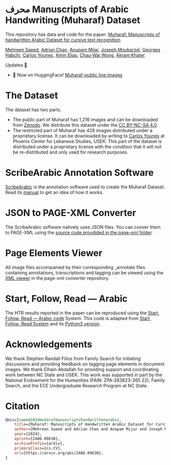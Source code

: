 # محرف Manuscripts of Arabic Handwriting (Muharaf) Dataset

This repository has data and code for the paper: [Muharaf: Manuscripts of handwritten Arabic Dataset
for cursive text recognition](https://arxiv.org/abs/2406.09630).

[Mehreen Saeed](mailto:mehreen.mehreen@gmail.com), [Adrian Chan](mailto:adrian27513@gmail.com), [Anupam Mijar](mailto:aamijar230@gmail.com), [Joseph Moukarzel](mailto:josephmoukarzel@usek.edu.lb), [Georges Habchi](mailto:georgeshabchi@usek.edu.lb), [Carlos Younes](mailto:carlosyounes@usek.edu.lb), [Amin Elias](mailto:a.elias@lahlebanon.org), [Chau-Wai Wong](mailto:chauwai.wong@ncsu.edu), [Akram Khater](mailto:akhater@ncsu.edu)

Updates 📣

- 🤗 Now on HuggingFace! [Muharaf-public line images](https://huggingface.co/datasets/aamijar/muharaf-public)

# The Dataset

The dataset has two parts.

- The public part of Muharaf has 1,216 images and can be downloaded from [Zenodo](https://zenodo.org/records/11492215). We distribute this dataset under the [CC BY-NC-SA 4.0](https://creativecommons.org/licenses/by-nc-sa/4.0/).
- The restricted part of Muharaf has 428 images distributed under a proprietary license. It can be downloaded by writing to [Carlos Younes](mailto:carlosyounes@usek.edu.lb) at Phoenix Center for Lebanese Studies, USEK. This part of the dataset is distributed under a proprietary license with the condition that it will not be re-distributed and only used for research purposes.

# ScribeArabic Annotation Software

[ScribeArabic](https://github.com/MehreenMehreen/ScribeArabic) is the annotation software used to create the Muharaf Dataset. Read its [manual](https://github.com/MehreenMehreen/ScribeArabic/blob/main/manual.md) to get an idea of how it works.

# JSON to PAGE-XML Converter

The ScribeArabic software natively uses JSON files. You can conver them to PAGE-XML using the [source code provdided in the page-xml folder](https://github.com/MehreenMehreen/xml_converter).

# Page Elements Viewer

All image files accompanied by their corresponding \_annotate files containing annotations, transcriptions and tagging can be viewed using the [XML viewer](https://github.com/MehreenMehreen/xml_converter) in the page-xml converter repository.

# Start, Follow, Read &mdash; Arabic

The HTR results reported in the paper can be reproduced using the [Start, Follow, Read &mdash; Arabic code](https://github.com/MehreenMehreen/start_follow_read_arabic) System. This code is adapted from [Start, Follow, Read System](https://github.com/cwig/start_follow_read) and its [Python3 version](https://github.com/sharmaannapurna/start_follow_read_py3).

# Acknowledgements

We thank Stephen Randall Filios from Family Search for initiating discussions and providing feedback on tagging page elements in document images.
We thank Elham Abdallah for providing support and coordinating work between NC State and USEK.
This work was supported in part by the National Endowment for the Humanities (FAIN: ZPA-283823-265 22), Family Search, and the ECE Undergraduate Research Program at NC State.

# Citation

```bibtex
@misc{saeed2024muharafmanuscriptshandwrittenarabic,
    title={Muharaf: Manuscripts of Handwritten Arabic Dataset for Cursive Text Recognition},
    author={Mehreen Saeed and Adrian Chan and Anupam Mijar and Joseph Moukarzel and Georges Habchi and Carlos Younes and Amin Elias and Chau-Wai Wong and Akram Khater},
    year={2024},
    eprint={2406.09630},
    archivePrefix={arXiv},
    primaryClass={cs.CV},
    url={https://arxiv.org/abs/2406.09630},
}
```
